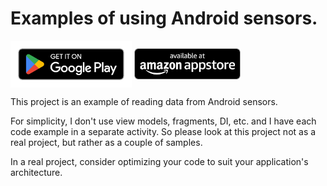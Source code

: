 # Examples of using Android sensors.

[<img src="https://github.com/reboot297/sensors-android/blob/main/doc/google-play-badge.png" height=75 align=center>](https://play.google.com/store/apps/details?id=com.reboot297.sensors)
[<img src="https://github.com/reboot297/sensors-android/blob/main/doc/amazon-appstore-badge-english-black.png" height=50 align=center>](http://www.amazon.com/gp/mas/dl/android?p=com.reboot297.sensors)

This project is an example of reading data from Android sensors.

For simplicity, I don't use view models, fragments, DI, etc. and I have each code example in a separate activity. So please look at this project not as a real project, but rather as a couple of samples.

In a real project, consider optimizing your code to suit your application's architecture.